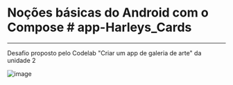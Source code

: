 # Noções básicas do Android com o Compose # app-Harleys_Cards
-------------------------------------------------------------

Desafio proposto pelo Codelab "Criar um app de galeria de arte" da unidade 2 

![image](https://github.com/DjonathanDAvila/Harleys_Cards/assets/123762143/8a83a76d-e82e-449b-98d2-f21a4990a509)
